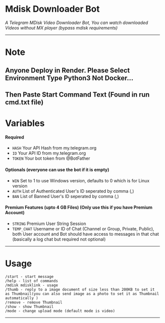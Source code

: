 # Mdisk Downloader Bot

*A Telegram MDisk Video Downloader Bot, You can watch downloaded Videos without MX player (bypass mdisk requirements)*

---

# Note

## Anyone Deploy in Render. Please Select Environment Type Python3 Not Docker...

## Then Paste Start Command Text (Found in run cmd.txt file)



# Variables

#### Required

- `HASH` Your API Hash from my.telegram.org
- `ID` Your API ID from my.telegram.org
- `TOKEN` Your bot token from @BotFather

#### Optionals (everyone can use the bot if it is empty)

- `WIN` Set to 1 to use Windows version, defaults to 0 which is for Linux version
- `AUTH` List of Authenticated User's ID seperated by comma (,)
- `BAN` List of Banned User's ID seperated by comma (,)

#### Premium Features (upto 4 GB Files) (Only use this if you have Premium Account)

- `STRING` Premium User String Session
- `TEMP_CHAT` Username or ID of Chat (Channel or Group, Private, Public), both User account and Bot should have access to messages in that chat (basically a log chat but required not optional)

---

# Usage

```
/start - start message
/help - list of commands
/mdisk mdisklink - usage
/thumb - reply to a image document of size less than 200KB to set it as Thumbnail(you can also send image as a photo to set it as Thumbnail automatically )
/remove - remove Thumbnail
/show - show Thumbnail
/mode - change upload mode (default mode is video)
```
---
